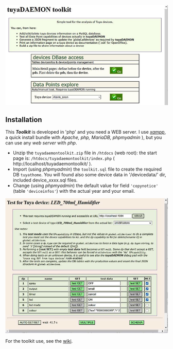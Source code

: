 ![](https://github.com/msillano/tuyaDAEMON/blob/main/pics/toolkit02.jpg)

## Installation ##
This **_Toolkit_** is developed in 'php' and you need a WEB server. I use [*xampp*](https://www.apachefriends.org/it/index.htm), a quick install bundle with *Apache, php, MariaDB, phpmyadmin* ), but you can use any *web server* with *php*.
 - Unzip the `tuyadaemontoolkit.zip` file in `/htdocs` (web root): the start page is: `/htdocs/tuyadaemontoolkit/index.php` ( http://localhost/tuyadaemontoolkit/ ).
 - Import (using _phpmyadmin_) the `toolkit.sql` file to create the required DB `tuyathome`. You will found also some device data in '/devicedata/' dir, included device_xxxx.sql files.
 - Change (using _phpmyadmin_) the default value for field `'copynotice'` (table `'deviceinfos'`) with the actual year and your email.

![](https://github.com/msillano/tuyaDAEMON/blob/main/pics/toolkit01.jpg)

For the toolkit use, see the [wiki](https://github.com/msillano/tuyaDAEMON/wiki/tuyaDAEMON-toolkit).
